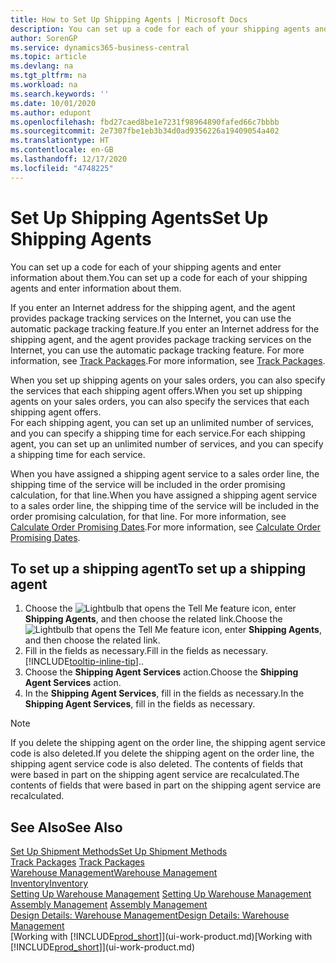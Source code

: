 ```yaml
---
title: How to Set Up Shipping Agents | Microsoft Docs
description: You can set up a code for each of your shipping agents and enter information about them.
author: SorenGP
ms.service: dynamics365-business-central
ms.topic: article
ms.devlang: na
ms.tgt_pltfrm: na
ms.workload: na
ms.search.keywords: ''
ms.date: 10/01/2020
ms.author: edupont
ms.openlocfilehash: fbd27caed8be1e7231f98964890fafed66c7bbbb
ms.sourcegitcommit: 2e7307fbe1eb3b34d0ad9356226a19409054a402
ms.translationtype: HT
ms.contentlocale: en-GB
ms.lasthandoff: 12/17/2020
ms.locfileid: "4748225"
---
```

# <a name="set-up-shipping-agents"></a><span data-ttu-id="3eddd-103">Set Up Shipping Agents</span><span class="sxs-lookup"><span data-stu-id="3eddd-103">Set Up Shipping Agents</span></span>
<span data-ttu-id="3eddd-104">You can set up a code for each of your shipping agents and enter information about them.</span><span class="sxs-lookup"><span data-stu-id="3eddd-104">You can set up a code for each of your shipping agents and enter information about them.</span></span>  

<span data-ttu-id="3eddd-105">If you enter an Internet address for the shipping agent, and the agent provides package tracking services on the Internet, you can use the automatic package tracking feature.</span><span class="sxs-lookup"><span data-stu-id="3eddd-105">If you enter an Internet address for the shipping agent, and the agent provides package tracking services on the Internet, you can use the automatic package tracking feature.</span></span> <span data-ttu-id="3eddd-106">For more information, see [Track Packages](sales-how-track-packages.md).</span><span class="sxs-lookup"><span data-stu-id="3eddd-106">For more information, see [Track Packages](sales-how-track-packages.md).</span></span>

<span data-ttu-id="3eddd-107">When you set up shipping agents on your sales orders, you can also specify the services that each shipping agent offers.</span><span class="sxs-lookup"><span data-stu-id="3eddd-107">When you set up shipping agents on your sales orders, you can also specify the services that each shipping agent offers.</span></span>  
<span data-ttu-id="3eddd-108">For each shipping agent, you can set up an unlimited number of services, and you can specify a shipping time for each service.</span><span class="sxs-lookup"><span data-stu-id="3eddd-108">For each shipping agent, you can set up an unlimited number of services, and you can specify a shipping time for each service.</span></span>  

<span data-ttu-id="3eddd-109">When you have assigned a shipping agent service to a sales order line, the shipping time of the service will be included in the order promising calculation, for that line.</span><span class="sxs-lookup"><span data-stu-id="3eddd-109">When you have assigned a shipping agent service to a sales order line, the shipping time of the service will be included in the order promising calculation, for that line.</span></span> <span data-ttu-id="3eddd-110">For more information, see [Calculate Order Promising Dates](sales-how-to-calculate-order-promising-dates.md).</span><span class="sxs-lookup"><span data-stu-id="3eddd-110">For more information, see [Calculate Order Promising Dates](sales-how-to-calculate-order-promising-dates.md).</span></span>

## <a name="to-set-up-a-shipping-agent"></a><span data-ttu-id="3eddd-111">To set up a shipping agent</span><span class="sxs-lookup"><span data-stu-id="3eddd-111">To set up a shipping agent</span></span>  
1.  <span data-ttu-id="3eddd-112">Choose the ![Lightbulb that opens the Tell Me feature](media/ui-search/search_small.png "Tell me what you want to do") icon, enter **Shipping Agents**, and then choose the related link.</span><span class="sxs-lookup"><span data-stu-id="3eddd-112">Choose the ![Lightbulb that opens the Tell Me feature](media/ui-search/search_small.png "Tell me what you want to do") icon, enter **Shipping Agents**, and then choose the related link.</span></span>  
2.  <span data-ttu-id="3eddd-113">Fill in the fields as necessary.</span><span class="sxs-lookup"><span data-stu-id="3eddd-113">Fill in the fields as necessary.</span></span> [!INCLUDE[tooltip-inline-tip](includes/tooltip-inline-tip_md.md)]<span data-ttu-id="3eddd-114">.</span><span class="sxs-lookup"><span data-stu-id="3eddd-114">.</span></span>  
3.  <span data-ttu-id="3eddd-115">Choose the **Shipping Agent Services** action.</span><span class="sxs-lookup"><span data-stu-id="3eddd-115">Choose the **Shipping Agent Services** action.</span></span>
4. <span data-ttu-id="3eddd-116">In the **Shipping Agent Services**, fill in the fields as necessary.</span><span class="sxs-lookup"><span data-stu-id="3eddd-116">In the **Shipping Agent Services**, fill in the fields as necessary.</span></span>

> [!NOTE]  
>  <span data-ttu-id="3eddd-117">If you delete the shipping agent on the order line, the shipping agent service code is also deleted.</span><span class="sxs-lookup"><span data-stu-id="3eddd-117">If you delete the shipping agent on the order line, the shipping agent service code is also deleted.</span></span> <span data-ttu-id="3eddd-118">The contents of fields that were based in part on the shipping agent service are recalculated.</span><span class="sxs-lookup"><span data-stu-id="3eddd-118">The contents of fields that were based in part on the shipping agent service are recalculated.</span></span>  

## <a name="see-also"></a><span data-ttu-id="3eddd-119">See Also</span><span class="sxs-lookup"><span data-stu-id="3eddd-119">See Also</span></span>
[<span data-ttu-id="3eddd-120">Set Up Shipment Methods</span><span class="sxs-lookup"><span data-stu-id="3eddd-120">Set Up Shipment Methods</span></span>](sales-how-set-up-shipment-methods.md)  
<span data-ttu-id="3eddd-121">[Track Packages](sales-how-track-packages.md)  </span><span class="sxs-lookup"><span data-stu-id="3eddd-121">[Track Packages](sales-how-track-packages.md)  </span></span>  
[<span data-ttu-id="3eddd-122">Warehouse Management</span><span class="sxs-lookup"><span data-stu-id="3eddd-122">Warehouse Management</span></span>](warehouse-manage-warehouse.md)  
[<span data-ttu-id="3eddd-123">Inventory</span><span class="sxs-lookup"><span data-stu-id="3eddd-123">Inventory</span></span>](inventory-manage-inventory.md)  
<span data-ttu-id="3eddd-124">[Setting Up Warehouse Management](warehouse-setup-warehouse.md)   </span><span class="sxs-lookup"><span data-stu-id="3eddd-124">[Setting Up Warehouse Management](warehouse-setup-warehouse.md)   </span></span>  
<span data-ttu-id="3eddd-125">[Assembly Management](assembly-assemble-items.md)  </span><span class="sxs-lookup"><span data-stu-id="3eddd-125">[Assembly Management](assembly-assemble-items.md)  </span></span>  
[<span data-ttu-id="3eddd-126">Design Details: Warehouse Management</span><span class="sxs-lookup"><span data-stu-id="3eddd-126">Design Details: Warehouse Management</span></span>](design-details-warehouse-management.md)  
<span data-ttu-id="3eddd-127">[Working with [!INCLUDE[prod_short](includes/prod_short.md)]](ui-work-product.md)</span><span class="sxs-lookup"><span data-stu-id="3eddd-127">[Working with [!INCLUDE[prod_short](includes/prod_short.md)]](ui-work-product.md)</span></span>  
